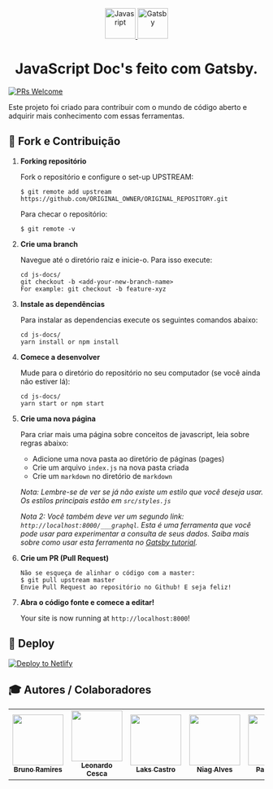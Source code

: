 <p align="center">
  <a href="https://javascript-docs.netlify.com/">
    <img alt="Javasript" src="https://i.ya-webdesign.com/images/vector-javascript-1.png" width="60" />
  </a>
  <a href="https://www.gatsbyjs.org">
    <img alt="Gatsby" src="https://www.gatsbyjs.org/monogram.svg" width="60" />
  </a>
</p>
<h1 align="center">
  JavaScript Doc's feito com Gatsby.
</h1>

[![PRs Welcome](https://img.shields.io/badge/PRs-welcome-brightgreen.svg?style=flat-square)](http://makeapullrequest.com)

Este projeto foi criado para contribuir com o mundo de código aberto e adquirir mais conhecimento com essas ferramentas.

## 🚀 Fork e Contribuição

1.  **Forking repositório**

    Fork o repositório e configure o set-up UPSTREAM:

    ```shell
    $ git remote add upstream https://github.com/ORIGINAL_OWNER/ORIGINAL_REPOSITORY.git
    ```
    
    Para checar o repositório:
    
    ```shell
    $ git remote -v
    ```
    
1.  **Crie uma branch**

    Navegue até o diretório raiz e inicie-o. Para isso execute:

    ```shell
    cd js-docs/
    git checkout -b <add-your-new-branch-name>
    For example: git checkout -b feature-xyz
    ```

1.  **Instale as dependências**

    Para instalar as dependencias execute os seguintes comandos abaixo:

    ```shell
    cd js-docs/
    yarn install or npm install
    ```

1.  **Comece a desenvolver**

    Mude para o diretório do repositório no seu computador (se você ainda não estiver lá):

    ```shell
    cd js-docs/
    yarn start or npm start
    ```

1. **Crie uma nova página**

    Para criar mais uma página sobre conceitos de javascript, leia sobre regras abaixo:

    * Adicione uma nova pasta ao diretório de páginas (pages)
    * Crie um arquivo `index.js` na nova pasta criada
    * Crie um `markdown` no diretório de `markdown`
    
    _Nota: Lembre-se de ver se já não existe um estilo que você deseja usar. Os estilos principais estão em  `src/styles.js`_

    _Nota 2: Você também deve ver um segundo link: _`http://localhost:8000/___graphql`_. Esta é uma ferramenta que você pode usar para experimentar a consulta de seus dados. Saiba mais sobre como usar esta ferramenta no [Gatsby tutorial](https://www.gatsbyjs.org/tutorial/part-five/#introducing-graphiql)._

1.  **Crie um PR (Pull Request)**

    ```shell
    Não se esqueça de alinhar o código com a master:
    $ git pull upstream master
    Envie Pull Request ao repositório no Github! E seja feliz!
    ```

1.  **Abra o código fonte e comece a editar!**

    Your site is now running at `http://localhost:8000`!

## 💫 Deploy

[![Deploy to Netlify](https://www.netlify.com/img/deploy/button.svg)](https://app.netlify.com/start/)

## 🎓 Autores / Colaboradores


<table>
  <tr>
    <td align="center">
      <a href="https://github.com/brunormferreira">
        <img src="https://avatars0.githubusercontent.com/u/35575092?s=460&v=4" width="100px;" alt=""/><br />
       <sub><b>Bruno Ramires</b></sub>
      </a>
    </td>
    <td align="center">
      <a href="https://github.com/LeonardoCesca">
        <img src="https://avatars0.githubusercontent.com/u/22780548?s=460&v=4" width="100px;" alt=""/><br />
       <sub><b>Leonardo Cesca</b></sub>
      </a>
    </td>
    <td align="center">
      <a href="https://github.com/LaksCastro">
        <img src="https://avatars2.githubusercontent.com/u/51419598?s=400&v=4" width="100px;" alt=""/><br />
       <sub><b>Laks Castro</b></sub>
      </a>
    </td>
    <td align="center">
      <a href="https://github.com/oniag">
        <img src="https://avatars1.githubusercontent.com/u/27209787?s=460&v=4" width="100px;" alt=""/><br />
       <sub><b>Niag Alves</b></sub>
      </a>
    </td>
    <td align="center">
      <a href="https://github.com/infinityover">
        <img src="https://avatars2.githubusercontent.com/u/13989817?s=460&v=4" width="100px;" alt=""/><br />
       <sub><b>Paulo Belfi</b></sub>
      </a>
    </td>
    <td align="center">
      <a href="https://github.com/bluuesz">
        <img src="https://avatars3.githubusercontent.com/u/51493181?s=460&v=4" width="100px;" alt=""/><br />
       <sub><b>Wosley Vacemberg</b></sub>
      </a>
    </td>
  </tr>
 </table>
 